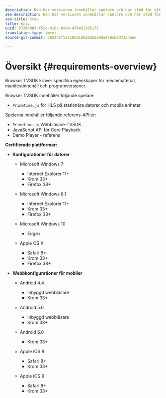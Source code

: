 ```yaml
---
description: Den här versionen innehåller spelare och har stöd för ett stort antal webbläsare.
seo-description: Den här versionen innehåller spelare och har stöd för ett stort antal webbläsare.
seo-title: Krav
title: Krav
uuid: 9726b083-f52a-410c-8ab4-47b4913d5172
translation-type: tm+mt
source-git-commit: 592245f5a7186d18dabbb5a98a468cbed7354aed

---
```



# Översikt {#requirements-overview}

Browser TVSDK kräver specifika egenskaper för mediematerial, manifestinnehåll och programversioner.

Browser TVSDK innehåller följande spelare:

* `Primetime.js` för HLS på stationära datorer och mobila enheter

Spelarna innehåller följande referens-API:er:

* `Primetime.js` Webbläsare-TVSDK
* JavaScript API för Core Playback
* Demo Player - referens

**Certifierade plattformar:**

* **Konfigurationer för datorer**

   * Microsoft Windows 7:

      * Internet Explorer 11+
      * Krom 33+
      * Firefox 38+
   * Microsoft Windows 8.1

      * Internet Explorer 11+
      * Krom 33+
      * Firefox 38+
   * Microsoft Windows 10

      * Edge+
   * Apple OS X

      * Safari 8+
      * Krom 33+
      * Firefox 38+




* **Webbkonfigurationer för mobiler**

   * Android 4.4

      * Inbyggd webbläsare
      * Krom 33+
   * Android 5.0

      * Inbyggd webbläsare
      * Krom 33+
   * Android 6.0

      * Krom 33+
   * Apple iOS 8

      * Safari 8+
      * Krom 33+
   * Apple iOS 9

      * Safari 8+
      * Krom 33+